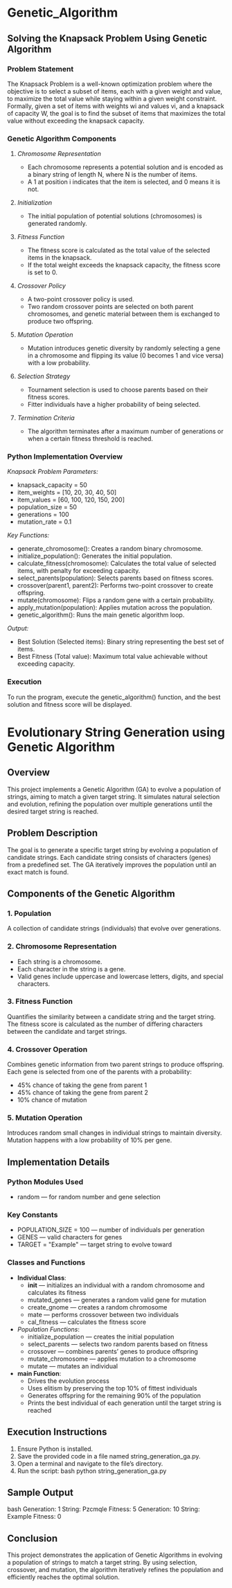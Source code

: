 # Genetic_Algorithm
## Solving the Knapsack Problem Using Genetic Algorithm

### Problem Statement
The Knapsack Problem is a well-known optimization problem where the objective is to select a subset of items, each with a given weight and value, to maximize the total value while staying within a given weight constraint. Formally, given a set of items with weights wi and values vi, and a knapsack of capacity W, the goal is to find the subset of items that maximizes the total value without exceeding the knapsack capacity.

### Genetic Algorithm Components

1. *Chromosome Representation*  
   - Each chromosome represents a potential solution and is encoded as a binary string of length N, where N is the number of items.  
   - A 1 at position i indicates that the item is selected, and 0 means it is not.

2. *Initialization*  
   - The initial population of potential solutions (chromosomes) is generated randomly.

3. *Fitness Function*  
   - The fitness score is calculated as the total value of the selected items in the knapsack.  
   - If the total weight exceeds the knapsack capacity, the fitness score is set to 0.

4. *Crossover Policy*  
   - A two-point crossover policy is used.  
   - Two random crossover points are selected on both parent chromosomes, and genetic material between them is exchanged to produce two offspring.

5. *Mutation Operation*  
   - Mutation introduces genetic diversity by randomly selecting a gene in a chromosome and flipping its value (0 becomes 1 and vice versa) with a low probability.

6. *Selection Strategy*  
   - Tournament selection is used to choose parents based on their fitness scores.  
   - Fitter individuals have a higher probability of being selected.

7. *Termination Criteria*  
   - The algorithm terminates after a maximum number of generations or when a certain fitness threshold is reached.

### Python Implementation Overview

*Knapsack Problem Parameters:*  
- knapsack_capacity = 50
- item_weights = [10, 20, 30, 40, 50]
- item_values = [60, 100, 120, 150, 200]
- population_size = 50
- generations = 100
- mutation_rate = 0.1

*Key Functions:*  
- generate_chromosome(): Creates a random binary chromosome.  
- initialize_population(): Generates the initial population.  
- calculate_fitness(chromosome): Calculates the total value of selected items, with penalty for exceeding capacity.  
- select_parents(population): Selects parents based on fitness scores.  
- crossover(parent1, parent2): Performs two-point crossover to create offspring.  
- mutate(chromosome): Flips a random gene with a certain probability.  
- apply_mutation(population): Applies mutation across the population.  
- genetic_algorithm(): Runs the main genetic algorithm loop.

*Output:*  
- Best Solution (Selected items): Binary string representing the best set of items.  
- Best Fitness (Total value): Maximum total value achievable without exceeding capacity.

### Execution
To run the program, execute the genetic_algorithm() function, and the best solution and fitness score will be displayed.


# Evolutionary String Generation using Genetic Algorithm

## Overview
This project implements a Genetic Algorithm (GA) to evolve a population of strings, aiming to match a given target string. It simulates natural selection and evolution, refining the population over multiple generations until the desired target string is reached.

## Problem Description
The goal is to generate a specific target string by evolving a population of candidate strings. Each candidate string consists of characters (genes) from a predefined set. The GA iteratively improves the population until an exact match is found.

## Components of the Genetic Algorithm

### 1. Population
A collection of candidate strings (individuals) that evolve over generations.

### 2. Chromosome Representation
- Each string is a chromosome.
- Each character in the string is a gene.
- Valid genes include uppercase and lowercase letters, digits, and special characters.

### 3. Fitness Function
Quantifies the similarity between a candidate string and the target string. The fitness score is calculated as the number of differing characters between the candidate and target strings.

### 4. Crossover Operation
Combines genetic information from two parent strings to produce offspring. Each gene is selected from one of the parents with a probability:
- 45% chance of taking the gene from parent 1
- 45% chance of taking the gene from parent 2
- 10% chance of mutation

### 5. Mutation Operation
Introduces random small changes in individual strings to maintain diversity. Mutation happens with a low probability of 10% per gene.

## Implementation Details

### Python Modules Used
- random — for random number and gene selection

### Key Constants
- POPULATION_SIZE = 100 — number of individuals per generation
- GENES — valid characters for genes
- TARGET = "Example" — target string to evolve toward

### Classes and Functions
- **Individual Class**:
    - __init__ — initializes an individual with a random chromosome and calculates its fitness
    - mutated_genes — generates a random valid gene for mutation
    - create_gnome — creates a random chromosome
    - mate — performs crossover between two individuals
    - cal_fitness — calculates the fitness score
- *Population Functions*:
    - initialize_population — creates the initial population
    - select_parents — selects two random parents based on fitness
    - crossover — combines parents’ genes to produce offspring
    - mutate_chromosome — applies mutation to a chromosome
    - mutate — mutates an individual
- **main Function**:
    - Drives the evolution process
    - Uses elitism by preserving the top 10% of fittest individuals
    - Generates offspring for the remaining 90% of the population
    - Prints the best individual of each generation until the target string is reached

## Execution Instructions
1. Ensure Python is installed.
2. Save the provided code in a file named string_generation_ga.py.
3. Open a terminal and navigate to the file’s directory.
4. Run the script:
bash
python string_generation_ga.py


## Sample Output
bash
Generation: 1   String: Pzcmqle   Fitness: 5
Generation: 10  String: Example  Fitness: 0


## Conclusion
This project demonstrates the application of Genetic Algorithms in evolving a population of strings to match a target string. By using selection, crossover, and mutation, the algorithm iteratively refines the population and efficiently reaches the optimal solution.
